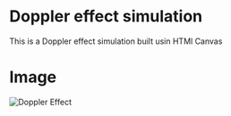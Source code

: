 # Doppler effect simulation

This is a Doppler effect simulation built usin HTMl Canvas

# Image
![Doppler Effect](https://github.com/robda20188/doppler-effect/assets/98611646/8e3f8808-b5c8-45fa-8e32-0ab026367f87)
